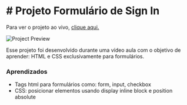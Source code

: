# # Projeto Formulário de Sign In

Para ver o projeto ao vivo, [clique aqui.](https://antthonycanuto.github.io/signin-form/)

![Project Preview](https://github.com/antthonycanuto/signin-form/blob/main/media/Screenshot.png?raw=true)

Esse projeto foi desenvolvido durante uma vídeo aula com o objetivo de aprender: HTML e CSS exclusivamente para formulários.

### Aprendizados
- Tags html para formulários como: form, input, checkbox
- CSS: posicionar elementos usando display inline block e position absolute